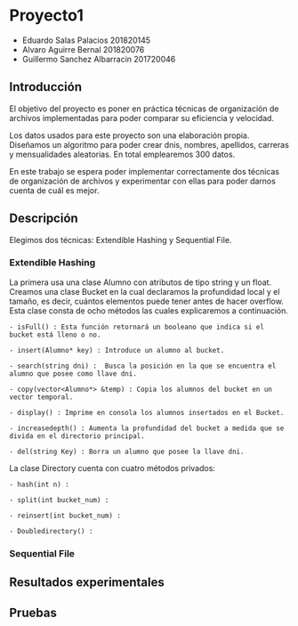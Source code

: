 # Proyecto1
 - Eduardo Salas Palacios 201820145
 - Alvaro Aguirre Bernal 201820076
 - Guillermo Sanchez Albarracin 201720046

## Introducción
El objetivo del proyecto es poner en práctica técnicas de organización de archivos implementadas para poder comparar su eficiencia y velocidad.

Los datos usados para este proyecto son una elaboración propia. Diseñamos un algoritmo para poder crear dnis, nombres, apellidos, carreras y mensualidades aleatorias. En total emplearemos 300 datos.

En este trabajo se espera poder implementar correctamente dos técnicas de organización de archivos y experimentar con ellas para poder darnos cuenta de cuál es mejor.

## Descripción

Elegimos dos técnicas: Extendible Hashing y Sequential File.

### Extendible Hashing

La primera usa una clase Alumno con atributos de tipo string y un float. Creamos una clase Bucket en la cual declaramos la profundidad local y el tamaño, es decir, cuántos elementos puede tener antes de hacer overflow. Esta clase consta de ocho métodos las cuales explicaremos a continuación.

    - isFull() : Esta función retornará un booleano que indica si el bucket está lleno o no.

    - insert(Alumno* key) : Introduce un alumno al bucket.

    - search(string dni) :  Busca la posición en la que se encuentra el alumno que posee como llave dni.

    - copy(vector<Alumno*> &temp) : Copia los alumnos del bucket en un vector temporal.

    - display() : Imprime en consola los alumnos insertados en el Bucket.

    - increasedepth() : Aumenta la profundidad del bucket a medida que se divida en el directorio principal.

    - del(string Key) : Borra un alumno que posee la llave dni.

La clase Directory cuenta con cuatro métodos privados:

    - hash(int n) : 

    - split(int bucket_num) : 

    - reinsert(int bucket_num) : 

    - Doubledirectory() : 

### Sequential File



## Resultados experimentales


## Pruebas